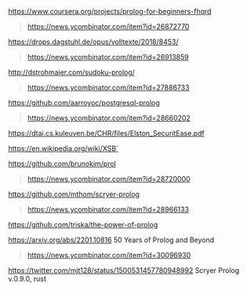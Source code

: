 https://www.coursera.org/projects/prolog-for-beginners-fhqrd
> https://news.ycombinator.com/item?id=26872770

https://drops.dagstuhl.de/opus/volltexte/2018/8453/
> https://news.ycombinator.com/item?id=26913859

http://dstrohmaier.com/sudoku-prolog/
> https://news.ycombinator.com/item?id=27886733

https://github.com/aarroyoc/postgresql-prolog
> https://news.ycombinator.com/item?id=28660202

https://dtai.cs.kuleuven.be/CHR/files/Elston_SecuritEase.pdf

https://en.wikipedia.org/wiki/XSB`

https://github.com/brunokim/prol
> https://news.ycombinator.com/item?id=28720000

https://github.com/mthom/scryer-prolog
> https://news.ycombinator.com/item?id=28966133

https://github.com/triska/the-power-of-prolog

https://arxiv.org/abs/2201.10816 50 Years of Prolog and Beyond
> https://news.ycombinator.com/item?id=30096930

https://twitter.com/mjt128/status/1500531457780948992 Scryer Prolog v.0.9.0, rust